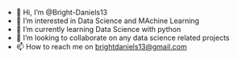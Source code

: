 - 👋 Hi, I’m @Bright-Daniels13
- 👀 I’m interested in Data Science and MAchine Learning
- 🌱 I’m currently learning Data Science with python
- 💞️ I’m looking to collaborate on any data science related projects
- 📫 How to reach me on brightdaniels13@gmail.com

<!---
Bright-Daniels13/Bright-Daniels13 is a ✨ special ✨ repository because its `README.md` (this file) appears on your GitHub profile.
You can click the Preview link to take a look at your changes.
--->
